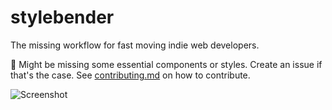# stylebender

The missing workflow for fast moving indie web developers.

🚧 Might be missing some essential components or styles. Create an issue if that's the case. See [contributing.md](home/src/content/docs/contributing.md) on how to contribute.

![Screenshot](assets/screenshot.png)
